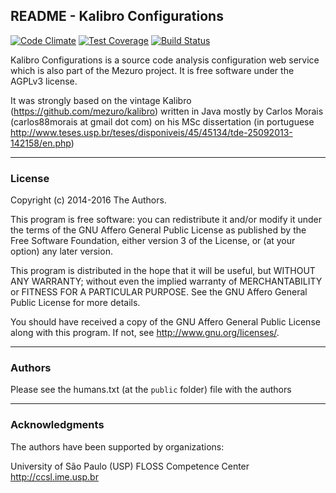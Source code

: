 ## README - Kalibro Configurations

[![Code Climate](https://codeclimate.com/github/mezuro/kalibro_configurations/badges/gpa.svg)](https://codeclimate.com/github/mezuro/kalibro_configurations) [![Test Coverage](https://codeclimate.com/github/mezuro/kalibro_configurations/badges/coverage.svg)](https://codeclimate.com/github/mezuro/kalibro_configurations/coverage) [![Build Status](https://travis-ci.org/mezuro/kalibro_configurations.svg?branch=master)](https://travis-ci.org/mezuro/kalibro_configurations)

Kalibro Configurations is a source code analysis configuration web service which is also part of the Mezuro project. It is free software under the AGPLv3 license.

It was strongly based on the vintage Kalibro (https://github.com/mezuro/kalibro) written in Java mostly by Carlos Morais (carlos88morais at gmail dot com) on his MSc dissertation (in portuguese http://www.teses.usp.br/teses/disponiveis/45/45134/tde-25092013-142158/en.php)

---

### License

Copyright (c) 2014-2016 The Authors.

This program is free software: you can redistribute it and/or modify
it under the terms of the GNU Affero General Public License as published by
the Free Software Foundation, either version 3 of the License, or
(at your option) any later version.

This program is distributed in the hope that it will be useful,
but WITHOUT ANY WARRANTY; without even the implied warranty of
MERCHANTABILITY or FITNESS FOR A PARTICULAR PURPOSE.  See the
GNU Affero General Public License for more details.

You should have received a copy of the GNU Affero General Public License
along with this program.  If not, see <http://www.gnu.org/licenses/>.

---

### Authors

Please see the humans.txt (at the `public` folder) file with the authors

---

### Acknowledgments

The authors have been supported by organizations:

University of São Paulo (USP)
FLOSS Competence Center
http://ccsl.ime.usp.br

